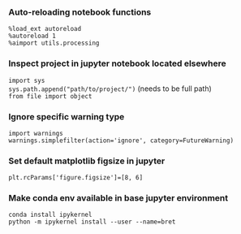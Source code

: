

### Auto-reloading notebook functions

`%load_ext autoreload`  
`%autoreload 1`  
`%aimport utils.processing`

### Inspect project in jupyter notebook located elsewhere
`import sys`  
`sys.path.append("path/to/project/")`  (needs to be full path)  
`from file import object`  

### Ignore specific warning type

`import warnings`  
`warnings.simplefilter(action='ignore', category=FutureWarning)`

### Set default matplotlib figsize in jupyter

`plt.rcParams['figure.figsize']=[8, 6]`


### Make conda env available in base jupyter environment 
`conda install ipykernel`  
`python -m ipykernel install --user --name=bret`
